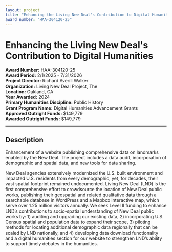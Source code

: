 ```yaml
---
layout: project
title: "Enhancing the Living New Deal's Contribution to Digital Humanities"
award_number: "HAA-304120-25"
---
```



# Enhancing the Living New Deal's Contribution to Digital Humanities

**Award Number:** HAA-304120-25  
**Award Period:** 2/1/2025 - 7/31/2026  
**Project Director:** Richard Averill Walker  
**Organization:** Living New Deal Project, The  
**Location:** Oakland, CA  
**Year Awarded:** 2024  
**Primary Humanities Discipline:** Public History  
**Grant Program Name:** Digital Humanities Advancement Grants  
**Approved Outright Funds:** $149,779  
**Awarded Outright Funds:** $149,779  

---

## Description

<p>Enhancement of a website publishing comprehensive data on landmarks enabled by the New Deal. The project includes a data audit, incorporation of demographic and spatial data, and new tools for data sharing. </p>
<p>New Deal agencies extensively modernized the U.S. built environment and impacted U.S. residents from every demographic, yet, for decades, their vast spatial footprint remained undocumented. Living New Deal (LND) is the first comprehensive effort to crowdsource the location of New Deal public works, publishing their geospatial and related qualitative data through a searchable database in WordPress and a Mapbox interactive map, which serve over 1.25 million visitors annually. We seek Level II funding to enhance LND’s contributions to socio-spatial understanding of New Deal public works by: 1) auditing and upgrading our existing data, 2) incorporating U.S. Census spatial and population data to expand their scope, 3) piloting methods for locating additional demographic data regionally that can be scaled by LND nationally, and 4) developing data download functionality and a digital humanities section for our website to strengthen LND’s ability to support timely debates in the humanities.</p>
